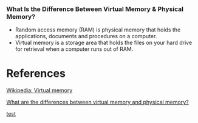 
### What Is the Difference Between Virtual Memory & Physical Memory?
* Random access memory (RAM) is physical memory that holds the applications, documents and procedures on a computer.
* Virtual memory is a storage area that holds the files on your hard drive for retrieval when a computer runs out of RAM.

# References
[Wikipedia: Virtual memory](https://en.wikipedia.org/wiki/Virtual_memory)

[What are the differences between virtual memory and physical memory?](https://stackoverflow.com/questions/14347206/what-are-the-differences-between-virtual-memory-and-physical-memory)

[test](test_link)
